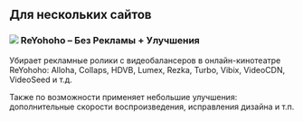 ## Для нескольких сайтов

### ![](https://reyohoho.github.io/reyohoho/icons/favicon-32x32.png) ReYohoho – Без Рекламы + Улучшения

Убирает рекламные ролики с видеобалансеров в онлайн-кинотеатре ReYohoho: Alloha, Collaps, HDVB, Lumex, Rezka, Turbo, Vibix, VideoCDN, VideoSeed и т.д.

Также по возможности применяет небольшие улучшения: дополнительные скорости воспроизведения, исправления дизайна и т.п.
